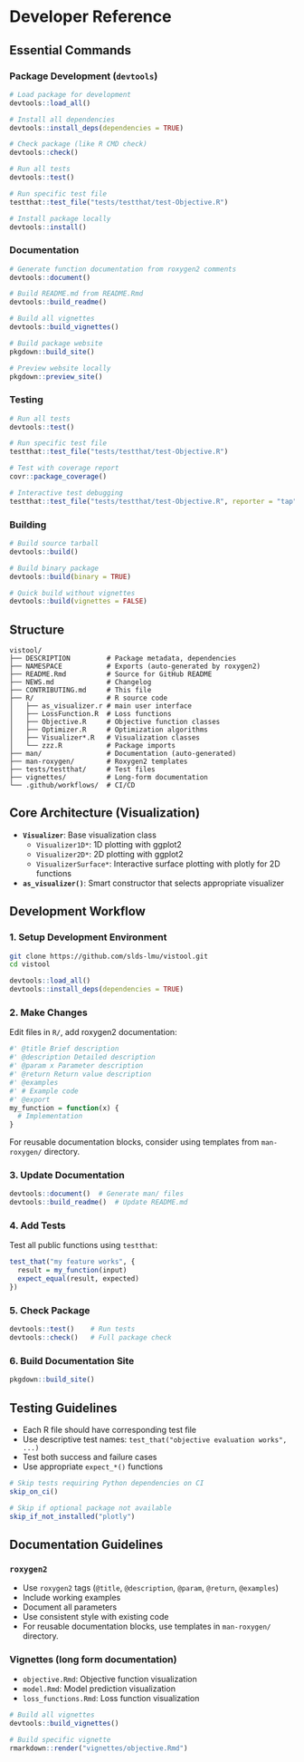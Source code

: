 # Developer Reference

## Essential Commands

### Package Development (`devtools`)

```r
# Load package for development
devtools::load_all()

# Install all dependencies  
devtools::install_deps(dependencies = TRUE)

# Check package (like R CMD check)
devtools::check()

# Run all tests
devtools::test()

# Run specific test file
testthat::test_file("tests/testthat/test-Objective.R")

# Install package locally
devtools::install()
```

### Documentation

```r
# Generate function documentation from roxygen2 comments
devtools::document()

# Build README.md from README.Rmd
devtools::build_readme()

# Build all vignettes
devtools::build_vignettes()

# Build package website
pkgdown::build_site()

# Preview website locally
pkgdown::preview_site()
```

### Testing

```r
# Run all tests
devtools::test()

# Run specific test file
testthat::test_file("tests/testthat/test-Objective.R")

# Test with coverage report
covr::package_coverage()

# Interactive test debugging
testthat::test_file("tests/testthat/test-Objective.R", reporter = "tap")
```

### Building

```r
# Build source tarball
devtools::build()

# Build binary package
devtools::build(binary = TRUE)

# Quick build without vignettes
devtools::build(vignettes = FALSE)
```

## Structure

```
vistool/
├── DESCRIPTION         # Package metadata, dependencies
├── NAMESPACE           # Exports (auto-generated by roxygen2)
├── README.Rmd          # Source for GitHub README
├── NEWS.md             # Changelog
├── CONTRIBUTING.md     # This file
├── R/                  # R source code
│   ├── as_visualizer.r # main user interface
│   ├── LossFunction.R  # Loss functions
│   ├── Objective.R     # Objective function classes  
│   ├── Optimizer.R     # Optimization algorithms
│   ├── Visualizer*.R   # Visualization classes
│   └── zzz.R           # Package imports
├── man/                # Documentation (auto-generated)
├── man-roxygen/        # Roxygen2 templates  
├── tests/testthat/     # Test files
├── vignettes/          # Long-form documentation
└── .github/workflows/  # CI/CD
```

## Core Architecture (Visualization)

- **`Visualizer`**: Base visualization class
  - `Visualizer1D*`: 1D plotting with ggplot2
  - `Visualizer2D*`: 2D plotting with ggplot2  
  - `VisualizerSurface*`: Interactive surface plotting with plotly for 2D functions
- **`as_visualizer()`**: Smart constructor that selects appropriate visualizer

## Development Workflow

### 1. Setup Development Environment

```bash
git clone https://github.com/slds-lmu/vistool.git
cd vistool
```

```r
devtools::load_all()
devtools::install_deps(dependencies = TRUE)
```

### 2. Make Changes

Edit files in `R/`, add roxygen2 documentation:

```r
#' @title Brief description
#' @description Detailed description  
#' @param x Parameter description
#' @return Return value description
#' @examples
#' # Example code
#' @export
my_function = function(x) {
  # Implementation
}
```

For reusable documentation blocks, consider using templates from `man-roxygen/` directory.

### 3. Update Documentation

```r
devtools::document()  # Generate man/ files
devtools::build_readme()  # Update README.md
```

### 4. Add Tests

Test all public functions using `testthat`:

```r
test_that("my feature works", {
  result = my_function(input)
  expect_equal(result, expected)
})
```

### 5. Check Package

```r
devtools::test()    # Run tests
devtools::check()   # Full package check
```

### 6. Build Documentation Site

```r
pkgdown::build_site()
```

## Testing Guidelines

- Each R file should have corresponding test file
- Use descriptive test names: `test_that("objective evaluation works", ...)`
- Test both success and failure cases
- Use appropriate `expect_*()` functions

```r
# Skip tests requiring Python dependencies on CI
skip_on_ci()

# Skip if optional package not available  
skip_if_not_installed("plotly")
```

## Documentation Guidelines

### `roxygen2`

- Use `roxygen2` tags (`@title`, `@description`, `@param`, `@return`, `@examples`)
- Include working examples
- Document all parameters
- Use consistent style with existing code
- For reusable documentation blocks, use templates in `man-roxygen/` directory.

### Vignettes (long form documentation)

- `objective.Rmd`: Objective function visualization
- `model.Rmd`: Model prediction visualization
- `loss_functions.Rmd`: Loss function visualization

```r
# Build all vignettes
devtools::build_vignettes()

# Build specific vignette
rmarkdown::render("vignettes/objective.Rmd")
```
